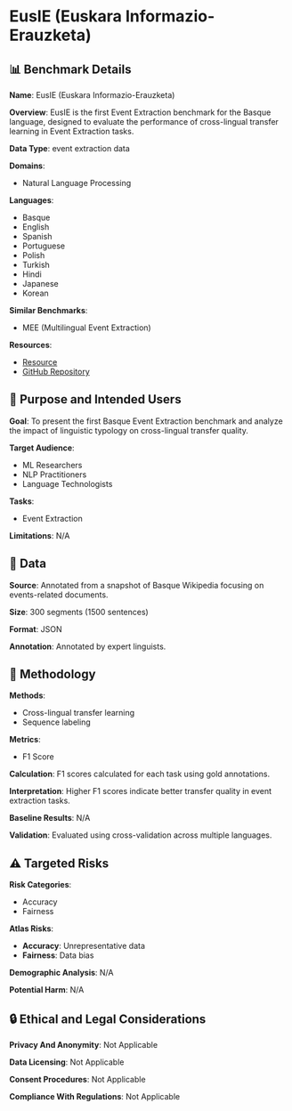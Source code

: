 # EusIE (Euskara Informazio-Erauzketa)

## 📊 Benchmark Details

**Name**: EusIE (Euskara Informazio-Erauzketa)

**Overview**: EusIE is the first Event Extraction benchmark for the Basque language, designed to evaluate the performance of cross-lingual transfer learning in Event Extraction tasks.

**Data Type**: event extraction data

**Domains**:
- Natural Language Processing

**Languages**:
- Basque
- English
- Spanish
- Portuguese
- Polish
- Turkish
- Hindi
- Japanese
- Korean

**Similar Benchmarks**:
- MEE (Multilingual Event Extraction)

**Resources**:
- [Resource](https://huggingface.co/datasets/HiTZ/EusIE)
- [GitHub Repository](https://github.com/MikelZubi/GrALAnswering)

## 🎯 Purpose and Intended Users

**Goal**: To present the first Basque Event Extraction benchmark and analyze the impact of linguistic typology on cross-lingual transfer quality.

**Target Audience**:
- ML Researchers
- NLP Practitioners
- Language Technologists

**Tasks**:
- Event Extraction

**Limitations**: N/A

## 💾 Data

**Source**: Annotated from a snapshot of Basque Wikipedia focusing on events-related documents.

**Size**: 300 segments (1500 sentences)

**Format**: JSON

**Annotation**: Annotated by expert linguists.

## 🔬 Methodology

**Methods**:
- Cross-lingual transfer learning
- Sequence labeling

**Metrics**:
- F1 Score

**Calculation**: F1 scores calculated for each task using gold annotations.

**Interpretation**: Higher F1 scores indicate better transfer quality in event extraction tasks.

**Baseline Results**: N/A

**Validation**: Evaluated using cross-validation across multiple languages.

## ⚠️ Targeted Risks

**Risk Categories**:
- Accuracy
- Fairness

**Atlas Risks**:
- **Accuracy**: Unrepresentative data
- **Fairness**: Data bias

**Demographic Analysis**: N/A

**Potential Harm**: N/A

## 🔒 Ethical and Legal Considerations

**Privacy And Anonymity**: Not Applicable

**Data Licensing**: Not Applicable

**Consent Procedures**: Not Applicable

**Compliance With Regulations**: Not Applicable
